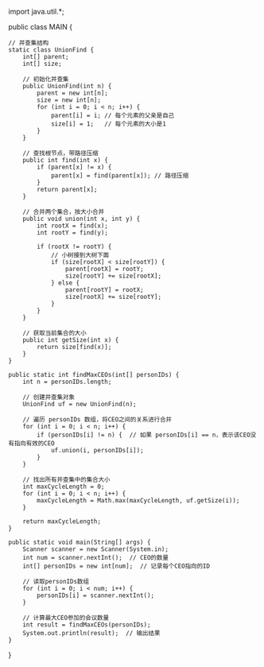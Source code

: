 import java.util.*;

public class MAIN {

    // 并查集结构
    static class UnionFind {
        int[] parent;
        int[] size;

        // 初始化并查集
        public UnionFind(int n) {
            parent = new int[n];
            size = new int[n];
            for (int i = 0; i < n; i++) {
                parent[i] = i; // 每个元素的父亲是自己
                size[i] = 1;   // 每个元素的大小是1
            }
        }

        // 查找根节点，带路径压缩
        public int find(int x) {
            if (parent[x] != x) {
                parent[x] = find(parent[x]); // 路径压缩
            }
            return parent[x];
        }

        // 合并两个集合，按大小合并
        public void union(int x, int y) {
            int rootX = find(x);
            int rootY = find(y);

            if (rootX != rootY) {
                // 小树接到大树下面
                if (size[rootX] < size[rootY]) {
                    parent[rootX] = rootY;
                    size[rootY] += size[rootX];
                } else {
                    parent[rootY] = rootX;
                    size[rootX] += size[rootY];
                }
            }
        }

        // 获取当前集合的大小
        public int getSize(int x) {
            return size[find(x)];
        }
    }

    public static int findMaxCEOs(int[] personIDs) {
        int n = personIDs.length;

        // 创建并查集对象
        UnionFind uf = new UnionFind(n);

        // 遍历 personIDs 数组，将CEO之间的关系进行合并
        for (int i = 0; i < n; i++) {
            if (personIDs[i] != n) {  // 如果 personIDs[i] == n，表示该CEO没有指向有效的CEO
                uf.union(i, personIDs[i]);
            }
        }

        // 找出所有并查集中的集合大小
        int maxCycleLength = 0;
        for (int i = 0; i < n; i++) {
            maxCycleLength = Math.max(maxCycleLength, uf.getSize(i));
        }

        return maxCycleLength;
    }

    public static void main(String[] args) {
        Scanner scanner = new Scanner(System.in);
        int num = scanner.nextInt();  // CEO的数量
        int[] personIDs = new int[num];  // 记录每个CEO指向的ID

        // 读取personIDs数组
        for (int i = 0; i < num; i++) {
            personIDs[i] = scanner.nextInt();
        }

        // 计算最大CEO参加的会议数量
        int result = findMaxCEOs(personIDs);
        System.out.println(result);  // 输出结果
    }
}
